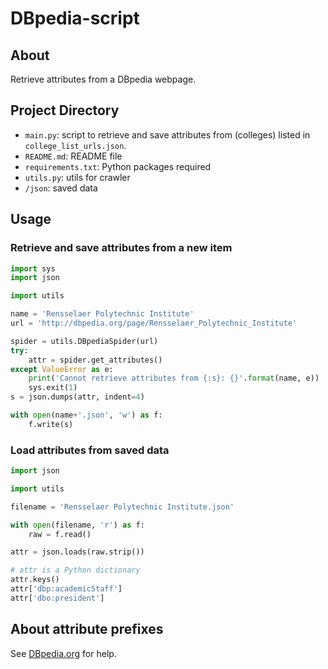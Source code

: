 # DBpedia-script

## About

Retrieve attributes from a DBpedia webpage.

## Project Directory

* ```main.py```: script to retrieve and save attributes from (colleges) listed in ```college_list_urls.json```.
* ```README.md```: README file
* ```requirements.txt```: Python packages required
* ```utils.py```: utils for crawler
* ```/json```: saved data

## Usage

### Retrieve and save attributes from a new item

```Python
import sys
import json

import utils

name = 'Rensselaer Polytechnic Institute'
url = 'http://dbpedia.org/page/Rensselaer_Polytechnic_Institute'

spider = utils.DBpediaSpider(url)
try:
    attr = spider.get_attributes()
except ValueError as e:
    print('Cannot retrieve attributes from {:s}: {}'.format(name, e))
    sys.exit(1)
s = json.dumps(attr, indent=4)

with open(name+'.json', 'w') as f:
    f.write(s)
```

### Load attributes from saved data

```Python
import json

import utils

filename = 'Rensselaer Polytechnic Institute.json'

with open(filename, 'r') as f:
    raw = f.read()

attr = json.loads(raw.strip())

# attr is a Python dictionary
attr.keys()
attr['dbp:academicStaff']
attr['dbo:president']
```

## About attribute prefixes

See [DBpedia.org](http://dbpedia.org/sparql?help=nsdecl) for help.
